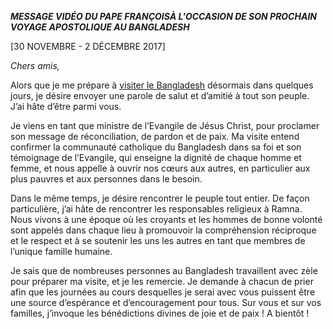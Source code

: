 ***MESSAGE VIDÉO DU PAPE FRANÇOIS******À L'OCCASION DE SON PROCHAIN VOYAGE APOSTOLIQUE AU BANGLADESH***

[30 NOVEMBRE - 2 DÉCEMBRE 2017]

*Chers amis,*

Alors que je me prépare à [visiter le Bangladesh](http://w2.vatican.va/content/francesco/fr/events/event.dir.html/content/vaticanevents/fr/2017/11/26/viaggio-apostolico-myanmar-bangladesh.html) désormais dans quelques jours, je désire envoyer une parole de salut et d’amitié à tout son peuple. J’ai hâte d’être parmi vous.

Je viens en tant que ministre de l’Evangile de Jésus Christ, pour proclamer son message de réconciliation, de pardon et de paix. Ma visite entend confirmer la communauté catholique du Bangladesh dans sa foi et son témoignage de l’Evangile, qui enseigne la dignité de chaque homme et femme, et nous appelle à ouvrir nos cœurs aux autres, en particulier aux plus pauvres et aux personnes dans le besoin.

Dans le même temps, je désire rencontrer le peuple tout entier. De façon particulière, j’ai hâte de rencontrer les responsables religieux à Ramna. Nous vivons à une époque où les croyants et les hommes de bonne volonté sont appelés dans chaque lieu à promouvoir la compréhension réciproque et le respect et à se soutenir les uns les autres en tant que membres de l’unique famille humaine.

Je sais que de nombreuses personnes au Bangladesh travaillent avec zèle pour préparer ma visite, et je les remercie. Je demande à chacun de prier afin que les journées au cours desquelles je serai avec vous puissent être une source d’espérance et d’encouragement pour tous. Sur vous et sur vos familles, j’invoque les bénédictions divines de joie et de paix ! A bientôt !